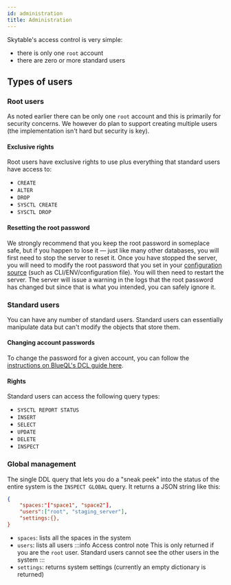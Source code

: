 ```yaml
---
id: administration
title: Administration
---
```


Skytable's access control is very simple:
- there is only one `root` account
- there are zero or more standard users

## Types of users

### Root users

As noted earlier there can be only one `root` account and this is primarily for security concerns. We however do plan to support 
creating multiple users (the implementation isn't hard but security is key).

#### Exclusive rights

Root users have exclusive rights to use plus everything that standard users have access to:
- `CREATE`
- `ALTER`
- `DROP`
- `SYSCTL CREATE`
- `SYSCTL DROP`

#### Resetting the root password

We strongly recommend that you keep the root password in someplace safe, but if you happen to lose it — just like many other 
databases, you will first need to stop the server to reset it. Once you have stopped the server, you will need to modify the root
password that you set in your [configuration source](configuration) (such as CLI/ENV/configuration file). You will then
need to restart the server. The server will issue a warning in the logs that the root password has changed but since that is 
what you intended, you can safely ignore it.

### Standard users

You can have any number of standard users. Standard users can essentially manipulate data but can't modify the objects that store them.

#### Changing account passwords

To change the password for a given account, you can follow the [instructions on BlueQL's DCL guide here](/blueql/dcl#sysctl-alter-user).

#### Rights

Standard users can access the following query types:
- `SYSCTL REPORT STATUS`
- `INSERT`
- `SELECT`
- `UPDATE`
- `DELETE`
- `INSPECT`

### Global management

The single DDL query that lets you do a "sneak peek" into the status of the entire system is the `INSPECT GLOBAL` query. It 
returns a JSON string like this:
```json
{
    "spaces:"["space1", "space2"],
    "users":["root", "staging_server"],
    "settings:{},
}
```

- `spaces`: lists all the spaces in the system
- `users`: lists all users
  :::info Access control note
  This is only returned if you are the `root` user. Standard users cannot see the other users in the system
  :::
- `settings`: returns system settings (currently an empty dictionary is returned)
